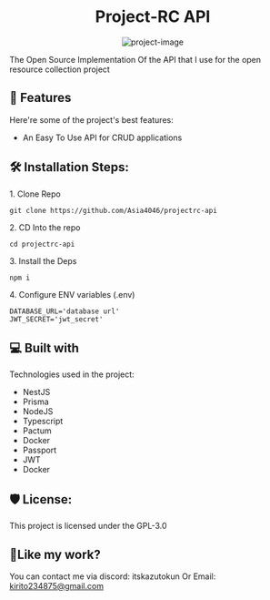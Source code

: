 <h1 align="center" id="title">Project-RC API</h1>

<p align="center"><img src="https://socialify.git.ci/Asia4046/projectrc-api/image?font=Raleway&amp;forks=1&amp;issues=1&amp;language=1&amp;name=1&amp;owner=1&amp;pattern=Circuit+Board&amp;pulls=1&amp;stargazers=1&amp;theme=Auto" alt="project-image"></p>

<p id="description">The Open Source Implementation Of the API that I use for the open resource collection project</p>

  
  
<h2>🧐 Features</h2>

Here're some of the project's best features:

*   An Easy To Use API for CRUD applications

<h2>🛠️ Installation Steps:</h2>

<p>1. Clone Repo</p>

```
git clone https://github.com/Asia4046/projectrc-api
```

<p>2. CD Into the repo</p>

```
cd projectrc-api
```

<p>3. Install the Deps</p>

```
npm i
```

<p>4. Configure ENV variables (.env)</p>

```
DATABASE_URL='database url'
JWT_SECRET='jwt_secret'
```

  
  
<h2>💻 Built with</h2>

Technologies used in the project:

*   NestJS
*   Prisma
*   NodeJS
*   Typescript
*   Pactum
*   Docker
*   Passport
*   JWT
*   Docker

<h2>🛡️ License:</h2>

This project is licensed under the GPL-3.0

<h2>💖Like my work?</h2>

You can contact me via discord: itskazutokun Or Email: kirito234875@gmail.com
